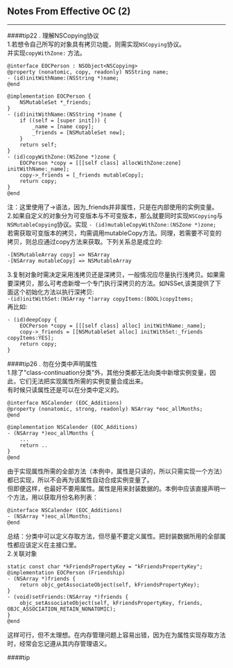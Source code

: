 Notes From Effective OC (2)  
---  
---  
  
####tip22 . 理解NSCopying协议  
1.若想令自己所写的对象具有拷贝功能，则需实现`NSCopying`协议。  
并实现`copyWithZone:` 方法。  
  
	@interface EOCPerson : NSObject<NSCopying>
	@property (nonatomic, copy, readonly) NSString name;
	- (id)initWithName:(NSString *)name;
	@end
	
	@implementation EOCPerson {
		NSMutableSet *_friends;
	}
	- (id)initWithName:(NSString *)name {
		if ((self = [super init])) {
			_name = [name copy];
			_friends = [NSMutableSet new];
		}
		return self;
	}
	- (id)copyWithZone:(NSZone *)zone {
		EOCPerson *copy = [[[self class] allocWithZone:zone] initWithName:_name];
		copy->_friends = [_friends mutableCopy];
		return copy;
	}
	@end    
注：这里使用了->语法，因为_friends并非属性，只是在内部使用的实例变量。  
2.如果自定义的对象分为可变版本与不可变版本，那么就要同时实现`NSCopying`与`NSMutableCopying`协议。实现 `- (id)mutableCopyWithZone:(NSZone *)zone;`  
若需获取可变版本的拷贝，均需调用mutableCopy方法。同理，若需要不可变的拷贝，则总应通过copy方法来获取。下列关系总是成立的:  
  
	-[NSMutableArray copy] => NSArray
	-[NSArray mutableCopy] => NSMutableArray  
3.复制对象时需决定采用浅拷贝还是深拷贝，一般情况应尽量执行浅拷贝。如果需要深拷贝，那么可考虑新增一个专门执行深拷贝的方法。如NSSet,该类提供了下面这个初始化方法以执行深拷贝:  
`-(id)initWithSet:(NSArray *)array copyItems:(BOOL)copyItems;`  
再比如:  
  
	- (id)deepCopy {
		EOCPerson *copy = [[[self class] alloc] initWithName:_name];
		copy->_friends = [[NSMutableSet alloc] initWithSet:_friends copyItems:YES];
		return copy;
	}  
  
####tip26 . 勿在分类中声明属性  
1.除了"class-continuation分类"外，其他分类都无法向类中新增实例变量，因此，它们无法把实现属性所需的实例变量合成出来。  
有时候只读属性还是可以在分类中定义的。  
  
	@interface NSCalender (EOC_Additions)
	@property (nonatomic, strong, readonly) NSArray *eoc_allMonths;
	@end
	
	@implementation NSCalender (EOC_Additions)
	- (NSArray *)eoc_allMonths {
		...
		return ..
	}
	@end  
由于实现属性所需的全部方法（本例中，属性是只读的，所以只需实现一个方法）都已实现，所以不会再为该属性自动合成实例变量了。  
但即便这样，也最好不要用属性。属性是用来封装数据的。本例中应该直接声明一个方法，用以获取月份名称列表：
  
	@interface NSCalender (EOC_Additions)
	- (NSArray *)eoc_allMonths;
	@end  
总结：分类中可以定义存取方法，但尽量不要定义属性。把封装数据所用的全部属性都应该定义在主接口里。  
2.关联对象  
  
	static const char *kFriendsPropertyKey = "kFriendsPropertyKey";
	@implementation EOCPerson (Friendship)
	- (NSArray *)friends {
		return objc_getAssociateObject(self, kFriendsPropertyKey);
	}
	- (void)setFriends:(NSArray *)friends {
		objc_setAssociateObject(self, kFriendsPropertyKey, friends, OBJC_ASSOCIATION_RETAIN_NONATOMIC);
	}
	@end  
这样可行，但不太理想。在内存管理问题上容易出错，因为在为属性实现存取方法时，经常会忘记遵从其内存管理语义。  
  
####tip
